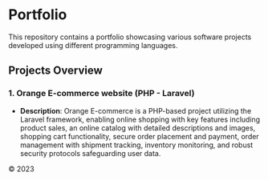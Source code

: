 # Portfolio
This repository contains a portfolio showcasing various software projects developed using different programming languages.

## Projects Overview
### 1. Orange E-commerce website (PHP - Laravel)
- **Description**: Orange E-commerce is a PHP-based project utilizing the Laravel framework, enabling online shopping with key features including product sales, an online catalog with detailed descriptions and images, shopping cart functionality, secure order placement and payment, order management with shipment tracking, inventory monitoring, and robust security protocols safeguarding user data.

© 2023